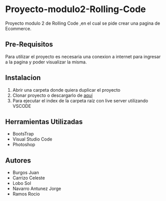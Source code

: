 # Proyecto-modulo2-Rolling-Code
Proyecto modulo 2 de Rolling Code ,en el cual se pide crear una pagina de Ecommerce.

## Pre-Requisitos
Para utilizar el proyecto es necesaria una conexion a internet para ingresar a la pagina y poder visualizar la misma.

## Instalacion
1. Abrir una carpeta donde quiera duplicar el proyecto
2. Clonar proyecto o descargarlo de [aquí](https://github.com/JuanIBurgos/petFriendly/archive/refs/heads/develop.zip)
3. Para ejecutar el index de la carpeta raíz con live server utilizando VSCODE

## Herramientas Utilizadas
* BootsTrap
* Visual Studio Code
* Photoshop

## Autores
* Burgos Juan
* Carrizo Celeste
* Lobo Sol
* Navarro Antunez Jorge
* Ramos Rocio
